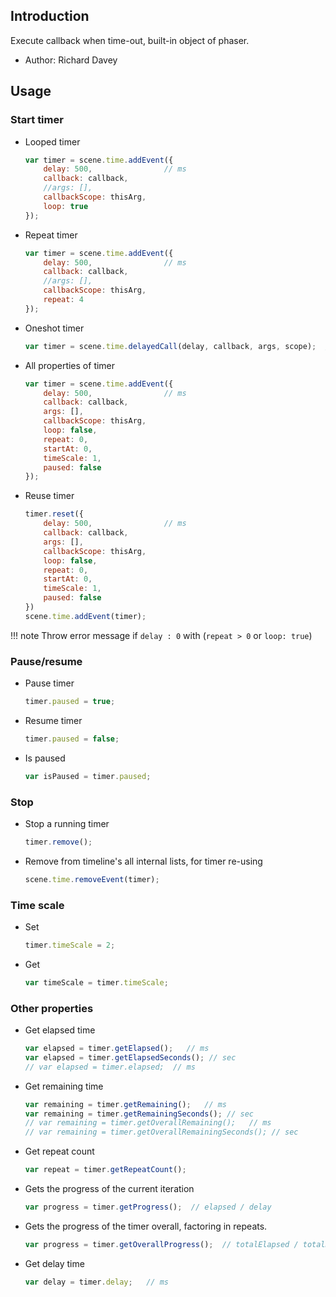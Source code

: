 ## Introduction

Execute callback when time-out, built-in object of phaser.

- Author: Richard Davey

## Usage

### Start timer

- Looped timer
    ```javascript
    var timer = scene.time.addEvent({
        delay: 500,                // ms
        callback: callback,
        //args: [],
        callbackScope: thisArg,
        loop: true
    });
    ```
- Repeat timer
    ```javascript
    var timer = scene.time.addEvent({
        delay: 500,                // ms
        callback: callback,
        //args: [],
        callbackScope: thisArg,
        repeat: 4
    });
    ```
- Oneshot timer
    ```javascript
    var timer = scene.time.delayedCall(delay, callback, args, scope);  // delay in ms
    ```
- All properties of timer
    ```javascript
    var timer = scene.time.addEvent({
        delay: 500,                // ms
        callback: callback,
        args: [],
        callbackScope: thisArg,
        loop: false,
        repeat: 0,
        startAt: 0,
        timeScale: 1,
        paused: false
    });
    ```
- Reuse timer
    ```javascript
    timer.reset({
        delay: 500,                // ms
        callback: callback,
        args: [],
        callbackScope: thisArg,
        loop: false,
        repeat: 0,
        startAt: 0,
        timeScale: 1,
        paused: false
    })
    scene.time.addEvent(timer);
    ```

!!! note
    Throw error message if `delay : 0` with (`repeat > 0` or `loop: true`)


### Pause/resume

- Pause timer
    ```javascript
    timer.paused = true;
    ```
- Resume timer
    ```javascript
    timer.paused = false;
    ```
- Is paused
    ```javascript
    var isPaused = timer.paused;
    ```

### Stop

- Stop a running timer
    ```javascript
    timer.remove();
    ```
- Remove from timeline's all internal lists, for timer re-using
    ```javascript
    scene.time.removeEvent(timer);
    ```

### Time scale

- Set
    ```javascript
    timer.timeScale = 2;
    ```
- Get
    ```javascript
    var timeScale = timer.timeScale;
    ```

### Other properties

- Get elapsed time
    ```javascript
    var elapsed = timer.getElapsed();   // ms
    var elapsed = timer.getElapsedSeconds(); // sec
    // var elapsed = timer.elapsed;  // ms
    ```
- Get remaining time
    ```javascript
    var remaining = timer.getRemaining();   // ms
    var remaining = timer.getRemainingSeconds(); // sec
    // var remaining = timer.getOverallRemaining();   // ms
    // var remaining = timer.getOverallRemainingSeconds(); // sec
    ```
- Get repeat count
    ```javascript
    var repeat = timer.getRepeatCount();
    ```
- Gets the progress of the current iteration
    ```javascript
    var progress = timer.getProgress();  // elapsed / delay
    ```
- Gets the progress of the timer overall, factoring in repeats.
    ```javascript
    var progress = timer.getOverallProgress();  // totalElapsed / totalDuration
    ```
- Get delay time
    ```javascript
    var delay = timer.delay;   // ms
    ```